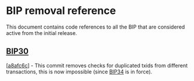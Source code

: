 # BIP removal reference

This document contains code references to all the BIP that are considered active from the initial release.

## [BIP30](https://github.com/bitcoin/bips/blob/master/bip-0030.mediawiki)

 [[a8afc6c](https://github.com/dtr-org/unit-e/commit/a8afc6c)] - This commit removes checks for duplicated txids from different transactions, this is now impossible (since [BIP34](https://github.com/bitcoin/bips/blob/master/bip-0030.mediawiki) is in force).
